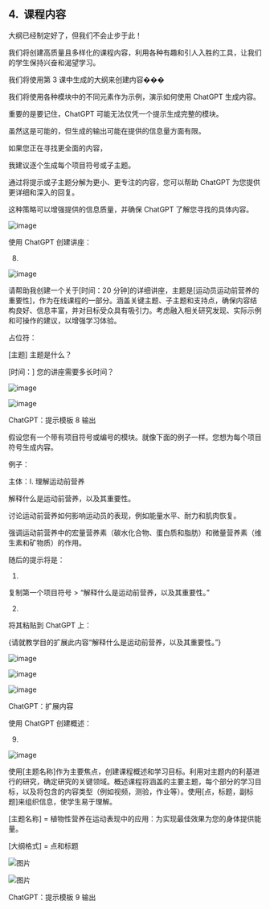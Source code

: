 ## 4.  课程内容

大纲已经制定好了，但我们不会止步于此！

我们将创建高质量且多样化的课程内容，利用各种有趣和引人入胜的工具，让我们的学生保持兴奋和渴望学习。

我们将使用第 3 课中生成的大纲来创建内容���

我们将使用各种模块中的不同元素作为示例，演示如何使用 ChatGPT 生成内容。

重要的是要记住，ChatGPT 可能无法仅凭一个提示生成完整的模块。

虽然这是可能的，但生成的输出可能在提供的信息量方面有限。

如果您正在寻找更全面的内容，

我建议逐个生成每个项目符号或子主题。

通过将提示或子主题分解为更小、更专注的内容，您可以帮助 ChatGPT 为您提供更详细和深入的回复。

这种策略可以增强提供的信息质量，并确保 ChatGPT 了解您寻找的具体内容。

![image](img/image-X08PDOHT.png)

使用 ChatGPT 创建讲座：

8.

![image](img/image-6ZO5AGTC.png)

请帮助我创建一个关于[时间：20 分钟]的详细讲座，主题是[运动员运动前营养的重要性]，作为在线课程的一部分。涵盖关键主题、子主题和支持点，确保内容结构良好、信息丰富，并对目标受众具有吸引力。考虑融入相关研究发现、实际示例和可操作的建议，以增强学习体验。

占位符：

[主题] 主题是什么？

[时间：] 您的讲座需要多长时间？

![image](img/image-41PNAMB2.png)

![image](img/image-9EDQEJ83.png)

ChatGPT：提示模板 8 输出

假设您有一个带有项目符号或编号的模块。就像下面的例子一样。您想为每个项目符号生成内容。

例子：

主体：I. 理解运动前营养

解释什么是运动前营养，以及其重要性。

讨论运动前营养如何影响运动员的表现，例如能量水平、耐力和肌肉恢复。

强调运动前营养中的宏量营养素（碳水化合物、蛋白质和脂肪）和微量营养素（维生素和矿物质）的作用。

随后的提示将是：

1.

复制第一个项目符号 > “解释什么是运动前营养，以及其重要性。”

2.

将其粘贴到 ChatGPT 上：

{请就教学目的扩展此内容“解释什么是运动前营养，以及其重要性。”}

![image](img/image-85VDI4EO.png)

![image](img/image-41PNAMB2.png)

![image](img/image-MEN7VKQB.png)

ChatGPT：扩展内容

使用 ChatGPT 创建概述：

9.

![image](img/image-6ZO5AGTC.png)

使用[主题名称]作为主要焦点，创建课程概述和学习目标。利用对主题内的利基进行的研究，确定研究的关键领域。概述课程将涵盖的主要主题，每个部分的学习目标，以及将包含的内容类型（例如视频，测验，作业等）。使用[点，标题，副标题]来组织信息，使学生易于理解。

[主题名称] = 植物性营养在运动表现中的应用：为实现最佳效果为您的身体提供能量。

[大纲格式] = 点和标题

![图片](img/image-41PNAMB2.png)

![图片](img/image-2D73JR3Q.png)

ChatGPT：提示模板 9 输出
